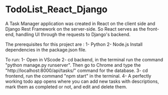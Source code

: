 # TodoList_React_Django
A Task Manager application was created in React on the client side and Django Rest Framework on the server-side. So React serves as the front-end, handling UI through the requests to Django's backend.

The prerequisites for this project are :
1- Python
2- Node.js 
Install dependencies in the package.json file.

To run:
1- Open in VScode
2- cd backend, in the terminal run the command "python manage.py runserver". Then go to Chrome and type the "http://localhost:8000/api/tasks/" command for the database.
3- cd frontend, run the command "npm start" in the terminal. 
4- A perfectly working todo app opens where you can add new tasks with descriptions, mark them as completed or not, and edit and delete them.



